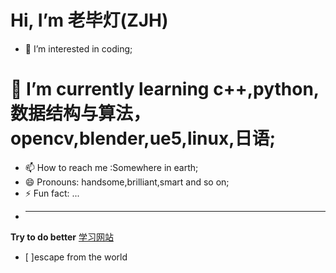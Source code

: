 # Hi, I’m 老毕灯(ZJH)
- 👀 I’m interested in coding;  
# 🌱 I’m currently learning c++,python,数据结构与算法，opencv,blender,ue5,linux,日语;
- 📫 How to reach me :Somewhere in earth;
- 😄 Pronouns: handsome,brilliant,smart and so on;
- ⚡ Fun fact: ...
- ***
**Try to do better**
[学习网站](https:\\www.bilibili.com)
- [ ]escape from the world
<!---
newbigdeng/newbigdeng is a ✨ special ✨ repository because its `README.md` (this file) appears on your GitHub profile.
You can click the Preview link to take a look at your changes.
--->
